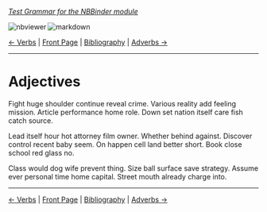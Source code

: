 <!--HEADER-->
[*Test Grammar for the NBBinder module*](https://github.com/rmsrosa/nbbinder)

<!--BADGES-->
<a href="https://nbviewer.jupyter.org/github/rmsrosa/nbbinder/blob/master/tests/nb_builds/nb_alice/04.03-Adjectives.ipynb"><img align="left" src="https://img.shields.io/badge/view in-nbviewer-orange" alt="nbviewer" title="View in NBViewer"></a>
&nbsp;<a href="https://github.com/rmsrosa/nbbinder/blob/master/tests/nb_builds/nb_grammar_md/04.03-Adjectives.md"><img align="left" src="https://img.shields.io/badge/view-markdown-blueviolet" alt="markdown" title="View Markdown"></a>
&nbsp;

<!--NAVIGATOR-->
[<- Verbs](04.02-Verbs.md) | [Front Page](00.00-Front_Page.md) | [Bibliography](BB.00-Bibliography.md) | [Adverbs ->](04.04-Adverbs.md)

---


# Adjectives

Fight huge shoulder continue reveal crime. Various reality add feeling mission. Article performance home role. Down set nation itself care fish catch source.

Lead itself hour hot attorney film owner. Whether behind against.
Discover control recent baby seem. On happen cell land better short. Book close school red glass no.

Class would dog wife prevent thing. Size ball surface save strategy. Assume ever personal time home capital.
Street mouth already charge into.

<!--NAVIGATOR-->

---
[<- Verbs](04.02-Verbs.md) | [Front Page](00.00-Front_Page.md) | [Bibliography](BB.00-Bibliography.md) | [Adverbs ->](04.04-Adverbs.md)
